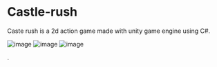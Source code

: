 # Castle-rush
Caste rush is a 2d action game made with unity game engine  using C#.

![image](https://user-images.githubusercontent.com/66934832/133739164-2aebce89-90f9-4e47-bfdb-74e8de959a10.png)
![image](https://user-images.githubusercontent.com/66934832/133739251-51dd87eb-741a-40a2-8c83-3191dec26e80.png)
![image](https://user-images.githubusercontent.com/66934832/133739041-3d165dd8-48b8-4621-87dd-a0ffa5d11588.png)


.
